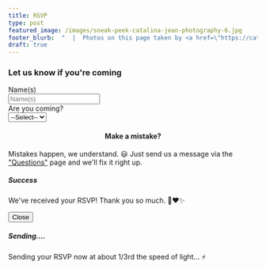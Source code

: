 ```yaml
---
title: RSVP
type: post
featured_image: /images/sneak-peek-catalina-jean-photography-6.jpg
footer_blurb:  "  |  Photos on this page taken by <a href=\"https://catalinajean.com\" target=\"_blank\">Catalina Jean Photography</a>"
draft: true
---
```

<!-- Reservation -->
<section class="section-reservation bg1-pattern p-t-100 p-b-113">
	<div class="container">
		<div class="row">
			<div class="col-lg-12 p-b-30">
				<div class="t-center">
					<!--<span class="tit2 t-center">
						RSVP
					</span>-->
					<h3 class="tit3 t-center m-b-35 m-t-2">
						Let us know if you're coming
					</h3>
				</div>
				<form class="wrap-form-reservation size22 m-l-r-auto" id="rsvp-form">
					<div class="row">
						<div class="col-md-12">
							<!-- Name -->
							<span class="txt9">
								Name(s)
							</span>
							<div class="wrap-inputname size12 bo2 bo-rad-10 m-t-3 m-b-23">
								<input class="bo-rad-10 sizefull txt10 p-l-20" type="text" name="names" placeholder="Name(s)" />
							</div>
						</div>
					</div>
					<div class="row">
						<div class="col-md-4">
							<!-- People -->
							<span class="txt9">
									Are you coming?
							</span>
							<div class="wrap-inputpeople size12 bo2 bo-rad-10 m-t-3 m-b-23">
								<!-- Select2 -->
								<select class="selection-1" name="rsvp" id="rsvp-select">
									<option>--Select--</option>
									<option>Yes</option>
									<option>No</option>
								</select>
							</div>
						</div>
						<div class="col-md-4" style="display:none;" >
							<!-- Phone -->
							<span class="txt9">
								Phone
							</span>
							<div class="wrap-inputphone size12 bo2 bo-rad-10 m-t-3 m-b-23">
								<input class="bo-rad-10 sizefull txt10 p-l-20" type="text" name="phone" placeholder="Phone" id="phone-input" />
							</div>
						</div>
						<div class="col-md-4" style="display:none;">
							<!-- Email -->
							<span class="txt9">
								Email
							</span>
							<div class="wrap-inputemail size12 bo2 bo-rad-10 m-t-3 m-b-23">
								<input class="bo-rad-10 sizefull txt10 p-l-20" type="text"  name="email" placeholder="Email" id="email-input" />
							</div>
						</div>
					</div>
					<div class="row">
						<div class="col-md-8" style="display:none;" id="dietary-restrictions-div" >
							<!-- Name -->
							<span class="txt9" id="dietary-restrictions-label">
								Dietary Restrictions
							</span>
							<div class="wrap-inputname size12 bo2 bo-rad-10 m-t-3 m-b-23">
								<input class="bo-rad-10 sizefull txt10 p-l-20" type="text" name="dietary" placeholder="Dietary Restrictions" id="dietary-input" />
							</div>
						</div>
						<div class="col-md-4" style="display:none;">
							<!-- People -->
							<span class="txt9">
									Joining for Jetboat ride Friday? <a href="/schedule#jetboats" target="_blank" style="text-decoration: underline;">(more info)</a>
							</span>
							<div class="wrap-inputpeople size12 bo2 bo-rad-10 m-t-3 m-b-23">
								<!-- Select2 -->
								<select class="selection-1" name="jetboat" id="jetboat-select">
									<option>--Select--</option>
									<option>Yes</option>
									<option>No</option>
								</select>
							</div>
						</div>
					</div>
					<div class="wrap-btn-booking flex-c-m m-t-6">
						<!-- Button3 -->
						<button id="submit-form" type="submit" class="btn3 flex-c-m size13 txt11 trans-0-4" style="display:none;">
							RSVP
						</button>
					</div>
				</form>
			</div>
		</div>
		<div class="info-reservation flex-w p-t-80">
			<div class="sizefull w-full-lg p-t-20 p-r-30 p-r-0-md">
				<h4 class="txt5 m-b-18" style="text-align: center">
					Make a mistake?
				</h4>
				<p class="size25" style="margin-left: auto; margin-right: auto;">
					Mistakes happen, we understand. 😃 Just send us a message via the <a href="/contact/">"Questions"</a> page and we'll fix it right up.
				</p>
			</div>
		</div>
	</div>
</section>
<!-- Container Selection1 -->
<div id="dropDownSelect1"></div>
<!-- Modal -->
<div class="modal fade" id="confirmationModal" tabindex="-1" role="dialog" aria-labelledby="confirmationModalLabel" aria-hidden="true" data-backdrop="false">
	<div class="modal-dialog" role="document">
		<div class="modal-content">
		<div class="modal-header">
			<h5 class="modal-title" id="confirmationModalLabel">Success</h5>
		</div>
		<div class="modal-body">
			<p>We've received your RSVP! Thank you so much. 🎊❤✨</p>
		</div>
		<div class="modal-footer">
			<button type="button" class="btn btn-secondary" data-dismiss="modal">Close</button>
		</div>
		</div>
	</div>
	</div>
<div class="modal fade" id="sendingModal" tabindex="-1" role="dialog" aria-labelledby="sendingModalLabel" aria-hidden="true" data-backdrop="false">
	<div class="modal-dialog" role="document">
		<div class="modal-content">
		<div class="modal-header">
			<h5 class="modal-title" id="sendingModalLabel">Sending....</h5>
		</div>
		<div class="modal-body">
			<p>Sending your RSVP now at about 1/3rd the speed of light... ⚡</p>
		</div>
		</div>
	</div>
</div>